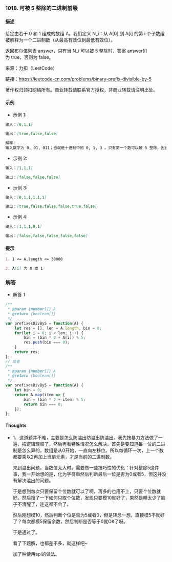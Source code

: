 ### 1018. 可被 5 整除的二进制前缀

#### 描述

给定由若干 0 和 1 组成的数组 A。我们定义 N_i：从 A[0] 到 A[i] 的第 i 个子数组被解释为一个二进制数（从最高有效位到最低有效位）。

返回布尔值列表 answer，只有当 N_i 可以被 5 整除时，答案 answer[i] 为 true，否则为 false。

来源：力扣（LeetCode）

链接：https://leetcode-cn.com/problems/binary-prefix-divisible-by-5

著作权归领扣网络所有。商业转载请联系官方授权，非商业转载请注明出处。

#### 示例

+ 示例 1:
```md
输入：[0,1,1]

输出：[true,false,false]

解释：
输入数字为 0, 01, 011；也就是十进制中的 0, 1, 3 。只有第一个数可以被 5 整除，因此 answer[0] 为真。
```
+ 示例 2:
```md
输入：[1,1,1]

输出：[false,false,false]
```
+ 示例 3:
```md
输入：[0,1,1,1,1,1]

输出：[true,false,false,false,true,false]
```
+ 示例 4:
```md
输入：[1,1,1,0,1]

输出：[false,false,false,false,false]
```


#### 提示
```md
1. 1 <= A.length <= 30000

2. A[i] 为 0 或 1
```

### 解答

+ 解答 1
```js
/**
 * @param {number[]} A
 * @return {boolean[]}
 */
var prefixesDivBy5 = function(A) {
    let res = [], len = A.length, bin = 0;
    for(let i = 0; i < len; i++) {
        bin = (bin * 2 + A[i]) % 5;
        res.push(bin === 0);
    }
    return res;
};
// 或者
/**
 * @param {number[]} A
 * @return {boolean[]}
 */
var prefixesDivBy5 = function(A) {
    let bin = 0;
    return A.map(item => {
        bin = (bin * 2 + item) % 5;
        return bin === 0;
    });
};
```

#### Thoughts

+ 1、这道题并不难，主要是怎么防溢出防溢出防溢出。我先按暴力方法做了一遍，把逻辑理顺了，然后再看特殊情况怎么解决。首先是要知道每一位的二进制是怎么算的，数组是从0开始，一直向左移位。所以每循环一次，上一个数都要乘以2再加上当前元素，才是当前的二进制数。

  来到溢出问题，当数值太大时，需要做一些技巧性的优化：针对整除5这件事，我一开始想的是，化为字符串然后判断最后一位是否为0或者5，但这并没有解决溢出的问题。
  
  于是想到每次只要保留个位数就可以了啊，再多的也用不上，只要个位数就好。然后搜了一下如何只取个位数，发现只要模10就好了，果然是睡太少了脑子不清醒了，连这都不会了。

  然后刚想模10，然后判断个位是否为5或者0，但是转念一想，直接模5不就好了？每次都模5保留余数，然后判断是否等于0就OK了呀。

  于是通过了。

  看了下题解，也都差不多，就这样吧~

  加了种使用api的做法。